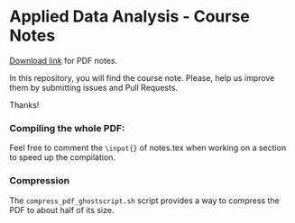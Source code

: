 # Applied Data Analysis - Course Notes

[Download link](https://github.com/ADAEPFL/Notes/raw/master/notes.pdf) for PDF notes.

In this repository, you will find the course note. Please, help us improve them by submitting issues and Pull Requests. 

Thanks!


### Compiling the whole PDF:

Feel free to comment the ```\input{}``` of notes.tex when working on a section to speed up the compilation.

### Compression

The ```compress_pdf_ghostscript.sh``` script provides a way to compress the PDF to about half of its size.
